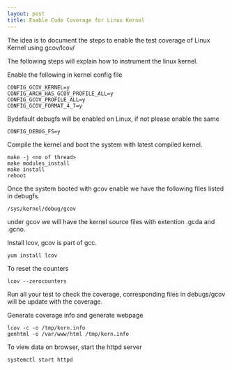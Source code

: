```yaml
---
layout: post
title: Enable Code Coverage for Linux Kernel
---
```

The idea is to document the steps to enable the test coverage of Linux Kernel 
using gcov/lcov/

The following steps will explain how to instrument the linux kernel. 

Enable the following in kernel config file 

``` 
CONFIG_GCOV_KERNEL=y
CONFIG_ARCH_HAS_GCOV_PROFILE_ALL=y
CONFIG_GCOV_PROFILE_ALL=y
CONFIG_GCOV_FORMAT_4_7=y
```

Bydefault debugfs will be enabled on Linux, if not please enable the same

``` 
CONFIG_DEBUG_FS=y
```

Compile the kernel and boot the system with latest compiled kernel.

``` 
make -j <no of thread>
make modules_install
make install
reboot
```
Once the system booted with gcov enable we have the following files listed in debugfs.

```
/sys/kernel/debug/gcov
```
under gcov we will have the kernel source files with extention .gcda and .gcno. 

Install lcov, gcov is part of gcc.
``` 
yum install lcov
```

To reset the counters
```
lcov --zerocounters
```

Run all your test to check the coverage, corresponding files in debugs/gcov will be update with the coverage. 

Generate coverage info and generate webpage
```
lcov -c -o /tmp/kern.info
genhtml -o /var/www/html /tmp/kern.info 
```

To view data on browser, start the httpd server
```
systemctl start httpd
```

